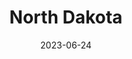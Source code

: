 ---
title: "North Dakota"
cc-type: state
borders:
  - Canada
  - Minnesota
  - Montana
  - South Dakota
country:
  - United States
date: 2023-06-24
hashtag: north-dakota
tags:
  - state
  - United States
---